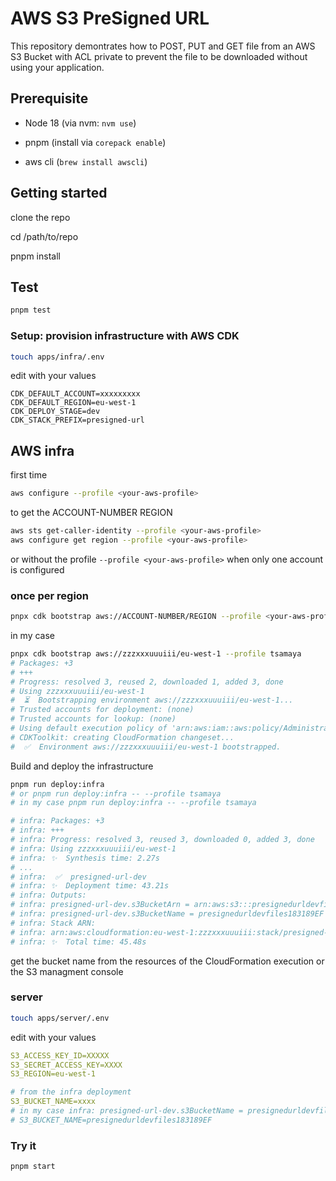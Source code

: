 # AWS S3 PreSigned URL

This repository demontrates how to POST, PUT and GET file from an AWS S3 Bucket with ACL private to prevent the file to be downloaded without using your application.

## Prerequisite

- Node 18 (via nvm: `nvm use`)

- pnpm (install via `corepack enable`)

- aws cli (`brew install awscli`)

## Getting started

clone the repo

cd /path/to/repo

pnpm install

## Test

```bash
pnpm test
```

### Setup: provision infrastructure with AWS CDK

```bash
touch apps/infra/.env
```

edit with your values

```
CDK_DEFAULT_ACCOUNT=xxxxxxxxx
CDK_DEFAULT_REGION=eu-west-1
CDK_DEPLOY_STAGE=dev
CDK_STACK_PREFIX=presigned-url
```

## AWS infra

first time

```bash
aws configure --profile <your-aws-profile>
```

to get the ACCOUNT-NUMBER REGION

```bash
aws sts get-caller-identity --profile <your-aws-profile>
aws configure get region --profile <your-aws-profile>
```

or without the profile `--profile <your-aws-profile>` when only one account is configured

### once per region

```bash
pnpx cdk bootstrap aws://ACCOUNT-NUMBER/REGION --profile <your-aws-profile>
```

in my case

```bash
pnpx cdk bootstrap aws://zzzxxxuuuiii/eu-west-1 --profile tsamaya
# Packages: +3
# +++
# Progress: resolved 3, reused 2, downloaded 1, added 3, done
# Using zzzxxxuuuiii/eu-west-1
#  ⏳  Bootstrapping environment aws://zzzxxxuuuiii/eu-west-1...
# Trusted accounts for deployment: (none)
# Trusted accounts for lookup: (none)
# Using default execution policy of 'arn:aws:iam::aws:policy/AdministratorAccess'. Pass '--cloudformation-execution-policies' to customize.
# CDKToolkit: creating CloudFormation changeset...
#  ✅  Environment aws://zzzxxxuuuiii/eu-west-1 bootstrapped.
```

Build and deploy the infrastructure

```bash
pnpm run deploy:infra
# or pnpm run deploy:infra -- --profile tsamaya
# in my case pnpm run deploy:infra -- --profile tsamaya

# infra: Packages: +3
# infra: +++
# infra: Progress: resolved 3, reused 3, downloaded 0, added 3, done
# infra: Using zzzxxxuuuiii/eu-west-1
# infra: ✨  Synthesis time: 2.27s
# ...
# infra:  ✅  presigned-url-dev
# infra: ✨  Deployment time: 43.21s
# infra: Outputs:
# infra: presigned-url-dev.s3BucketArn = arn:aws:s3:::presignedurldevfiles183189EF
# infra: presigned-url-dev.s3BucketName = presignedurldevfiles183189EF
# infra: Stack ARN:
# infra: arn:aws:cloudformation:eu-west-1:zzzxxxuuuiii:stack/presigned-url-dev/0d123dc0-c2c1-11ee-a031-0ae2cf666b7e
# infra: ✨  Total time: 45.48s

```

get the bucket name from the resources of the CloudFormation execution or the S3 managment console

### server

```bash
touch apps/server/.env
```

edit with your values

```yml
S3_ACCESS_KEY_ID=XXXXX
S3_SECRET_ACCESS_KEY=XXXX
S3_REGION=eu-west-1

# from the infra deployment
S3_BUCKET_NAME=xxxx
# in my case infra: presigned-url-dev.s3BucketName = presignedurldevfiles183189EF
# S3_BUCKET_NAME=presignedurldevfiles183189EF
```

### Try it

```bash
pnpm start
```
